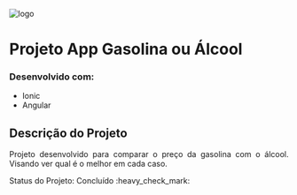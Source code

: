 ![logo](https://user-images.githubusercontent.com/63608845/90585783-10297b80-e1ac-11ea-8b5e-a1d955fcf00c.png)

# Projeto App Gasolina ou Álcool
### Desenvolvido com:
* Ionic
* Angular
## Descrição do Projeto
<p align="justify">Projeto desenvolvido para comparar o preço da gasolina com o álcool. Visando ver qual é o melhor em cada caso. </p>
   Status do Projeto: Concluído :heavy_check_mark: <br>

